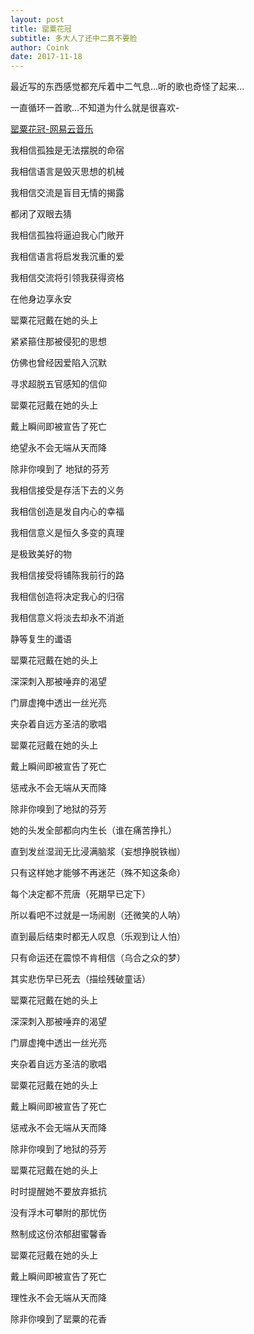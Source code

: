 ```yaml
---
layout: post
title: 罂粟花冠
subtitle: 多大人了还中二真不要脸
author: Coink
date: 2017-11-18
---
```


最近写的东西感觉都充斥着中二气息...听的歌也奇怪了起来...

一直循环一首歌...不知道为什么就是很喜欢-

[罂粟花冠-网易云音乐](http://music.163.com/#/m/song?id=462026801)


我相信孤独是无法摆脱的命宿

我相信语言是毁灭思想的机械

我相信交流是盲目无情的揭露

都闭了双眼去猜

我相信孤独将逼迫我心门敞开

我相信语言将启发我沉重的爱

我相信交流将引领我获得资格

在他身边享永安

罂粟花冠戴在她的头上

紧紧箍住那被侵犯的思想

仿佛也曾经因爱陷入沉默

寻求超脱五官感知的信仰

罂粟花冠戴在她的头上

戴上瞬间即被宣告了死亡

绝望永不会无端从天而降

除非你嗅到了 地狱的芬芳

我相信接受是存活下去的义务

我相信创造是发自内心的幸福

我相信意义是恒久多变的真理

是极致美好的物

我相信接受将铺陈我前行的路

我相信创造将决定我心的归宿

我相信意义将淡去却永不消逝

静等复生的谶语

罂粟花冠戴在她的头上

深深刺入那被唾弃的渴望

门扉虚掩中透出一丝光亮

夹杂着自远方圣洁的歌唱

罂粟花冠戴在她的头上

戴上瞬间即被宣告了死亡

惩戒永不会无端从天而降

除非你嗅到了地狱的芬芳

 

她的头发全部都向内生长（谁在痛苦挣扎）

直到发丝湿润无比浸满脑浆（妄想挣脱铁枷）

只有这样她才能够不再迷茫（殊不知这条命）

每个决定都不荒唐（死期早已定下）

所以看吧不过就是一场闹剧（还微笑的人呐）

直到最后结束时都无人叹息（乐观到让人怕）

只有命运还在震惊不肯相信（乌合之众的梦）

其实悲伤早已死去（描绘残破童话）

罂粟花冠戴在她的头上

深深刺入那被唾弃的渴望

门扉虚掩中透出一丝光亮

夹杂着自远方圣洁的歌唱

罂粟花冠戴在她的头上

戴上瞬间即被宣告了死亡

惩戒永不会无端从天而降

除非你嗅到了地狱的芬芳

罂粟花冠戴在她的头上

时时提醒她不要放弃抵抗

没有浮木可攀附的那忧伤

熬制成这份浓郁甜蜜馨香

罂粟花冠戴在她的头上

戴上瞬间即被宣告了死亡

理性永不会无端从天而降

除非你嗅到了罂粟的花香